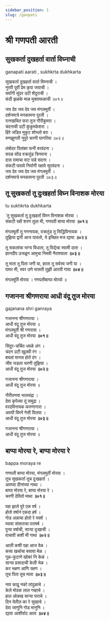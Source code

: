```yaml
---
sidebar_position: 1
slug: /ganpati
---
```



# श्री गणपती आरती

## सुखकर्ता दुखहर्ता वार्ता विघ्नाची


<span class='index-text'> ganapati aarati , sukhkrta dukhkarta</span>

सुखकर्ता दुखहर्ता वार्ता विघ्नाची । <br />
नुरवी पूर्वी प्रेम कृपा जयाची ।<br />
सर्वांगी सुंदर उटी शेंदुराची ।<br />
कंठी झळके माळ मुक्ताफळाची ॥०१॥<br />


जय देव जय देव जय मंगलमूर्ती ।<br />
दर्शनमात्रे मनकामना पुरती ।<br />
रत्नखचित फरा तूज गौरीकुमरा ।<br />
चंदनाची उटी कुंकुमकेशरा ।<br />
हिरे जडित मुकुट शोभतो बरा ।<br />
रुणझुणती नुपुरे चरणी घागरिया ॥०२॥<br />


लंबोदर पितांबर फनी वरवंदना ।<br />
सरळ सोंड वक्रतुंड त्रिनयना ।<br />
दास रामाचा वाट पाहे सदना ।<br />
संकटी पावावे निर्वाणी रक्षावे सुरवंदना ।<br />
जय देव जय देव जय मंगलमूर्ती ।<br />
दर्शनमात्रे मनकामना पुरती ॥०३॥<br />

## तू सुखकर्ता तू दुःखहर्ता विघ्‍न विनाशक मोरया

<span class='index-text'> tu sukhkrta dukhkarta</span>

`तू सुखकर्ता तू दुःखहर्ता विघ्‍न विनाशक मोरया ।<br />
संकटी रक्षी शरण तुला मी, गणपती बाप्पा मोरया **॥०१॥**

मंगलमूर्ती तू गणनायक, वक्रतुंड तू सिद्धिविनायक ।<br />
तुझिया द्वारी आज पातलो, ये इच्छित मज द्याया **॥०२॥**

तू सकलांचा भाग्य विधाता, तू विद्येचा स्वामी दाता ।<br />
ज्ञानदीप उजळून आमुचा निमवी नैराश्याला **॥०३॥**

तू माता तू पिता जगी या, ज्ञाता तू सर्वस्व जगी या ।<br />
पामर मी, स्वर उणे भासती तुझी आरती गाया **॥०४॥**

मंगलमूर्ति मोरया । गणपतीबाप्पा मोरयो ॥

## गजानना श्रीगणराया आधी वंदू तुज मोरया
<span class='index-text'> gajanana shri ganraya</span>

गजानना श्रीगणराया ।<br />
आधी वंदू तुज मोरया ॥<br />
मंगलमूर्ती श्री गणराया ।<br />
आधी वंदू तुज मोरया **॥०१॥**

सिंदुर-चर्चित धवळे अंग ।<br />
चंदन उटी खुलवी रंग ।<br />
बघतां मानस होतें दंग ।<br />
जीव जडला चरणी तुझिया ।<br />
आधी वंदू तुज मोरया **॥०२॥**<br />


गजानना श्रीगणराया ।<br />
आधी वंदू तुज मोरया ॥

गौरीतनया भालचंद्रा ।<br />
देवा कृपेच्या तूं समुद्रा ।<br />
वरदविनायक करुणागारा ।<br />
अवघी विघ्नें नेसी विलया ।<br />
आधी वंदू तुज मोरया **॥०३॥**<br />

गजानना श्रीगणराया ।<br />
आधी वंदू तुज मोरया ॥

## बाप्पा मोरया रे, बाप्पा मोरया रे
<span class='index-text'> bappa moraya re</span>

गणपती बाप्पा मोरया, मंगलमुर्ती मोरया ।<br />
तूच सुखकर्ता तूच दुःखहर्ता ।<br />
अवघ्या दीनांच्या नाथा ।<br />
बाप्पा मोरया रे, बाप्पा मोरया रे ।<br />
चरणी ठेवितो माथा **॥०१॥**

पहा झाले पुरे एक वर्ष ।<br />
होतो वर्षानं एकदा हर्ष ।<br />
गोड अन्नाचा होतो रे स्पर्श ।<br />
घ्यावा संसाराचा परामर्ष ।<br />
पुऱ्या वर्षाची, साऱ्या दुःखाची ।<br />
वाचावी कशी मी गाथा **॥०२॥**

आली कशी पहा आज वेळ ।<br />
कसा खर्चाचा बसावा मेळ ।<br />
गूळ-फुटाणे खोबरं नि केळं ।<br />
साऱ्या प्रसादाची केली भेळ ।<br />
कर भक्षण आणि रक्षण ।<br />
तूच पिता तूच माता **॥०३॥**

नाव काढू नको तांदुळाचे ।<br />
केले मोदक लाल गव्हाचे ।<br />
हाल ओळख साऱ्या घराचे ।<br />
दिन येतील का रे सुखाचे ।<br />
देवा जाणुनि गोड मानुनि ।<br />
द्यावा आशीर्वाद आता **॥०४॥**

